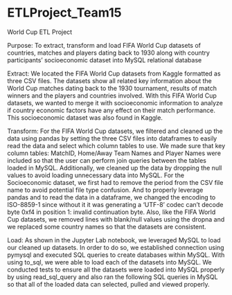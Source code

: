 # ETLProject_Team15

World Cup ETL Project

Purpose:
To extract, transform and load FIFA World Cup datasets of countries, matches and players dating back to 1930 along with country participants’ socioeconomic dataset into MySQL relational database


Extract:
We located the FIFA World Cup datasets from Kaggle formatted as three CSV files. The datasets show all related key information about the World Cup matches dating back to the 1930 tournament, results of match winners and the players and countries involved. With this FIFA World Cup datasets, we wanted to merge it with socioeconomic information to analyze if country economic factors have any effect on their match performance. This socioeconomic dataset was also found in Kaggle.

Transform:
For the FIFA World Cup datasets, we filtered and cleaned up the data using pandas by setting the three CSV files into dataframes to easily read the data and select which column tables to use. We made sure that key column tables: MatchID, Home/Away Team Names and Player Names were included so that the user can perform join queries between the tables loaded in MySQL. Additionally, we cleaned up the data by dropping the null values to avoid loading unnecessary data into MySQL.
For the Socioeconomic dataset, we first had to remove the period from the CSV file name to avoid potential file type confusion. And to properly leverage pandas and to read the data in a dataframe, we changed the encoding to ISO-8859-1 since without it it was generating a ‘UTF-8’ codec can’t decode byte 0xf4 in position 1: invalid continuation byte. Also, like the FIFA World Cup datasets, we removed lines with blank/null values using the dropna and we replaced some country names so that the datasets are consistent.

Load:
As shown in the Jupyter Lab notebook, we leveraged MySQL to load our cleaned up datasets. In order to do so, we established connection using pymysql and executed SQL queries to create databases within MySQL. With using to_sql, we were able to load each of the datasets into MySQL. We conducted tests to ensure all the datasets were loaded into MySQL properly by using read_sql_query and also ran the following SQL queries in MySQL so that all of the loaded data can selected, pulled and viewed properly.


